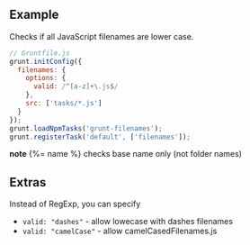 ## Example

Checks if all JavaScript filenames are lower case.

```js
// Gruntfile.js
grunt.initConfig({
  filenames: {
    options: {
      valid: /^[a-z]+\.js$/
    },
    src: ['tasks/*.js']
  }
});
grunt.loadNpmTasks('grunt-filenames');
grunt.registerTask('default', ['filenames']);
```

**note** {%= name %} checks base name only (not folder names)

## Extras

Instead of RegExp, you can specify

* `valid: "dashes"` - allow lowecase with dashes filenames
* `valid: "camelCase"` - allow camelCasedFilenames.js
